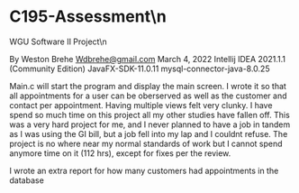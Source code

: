 # C195-Assessment\n
WGU Software II Project\n

By Weston Brehe
Wdbrehe@gmail.com
March 4, 2022
Intellij IDEA 2021.1.1 (Community Edition) JavaFX-SDK-11.0.11
mysql-connector-java-8.0.25

Main.c will start the program and display the main screen.  I wrote it so that all appointments for a user can be oberserved as well as the customer and contact per appointment.  Having multiple views felt very clunky.  I have spend so much time on this project all my other studies have fallen off.  This was a very hard project for me, and I never planned to have a job in tandem as I was using the GI bill, but a job fell into my lap and I couldnt refuse.  The project is no where near my normal standards of work but I cannot spend anymore time on it (112 hrs), except for fixes per the review.  

I wrote an extra report for how many customers had appointments in the database

